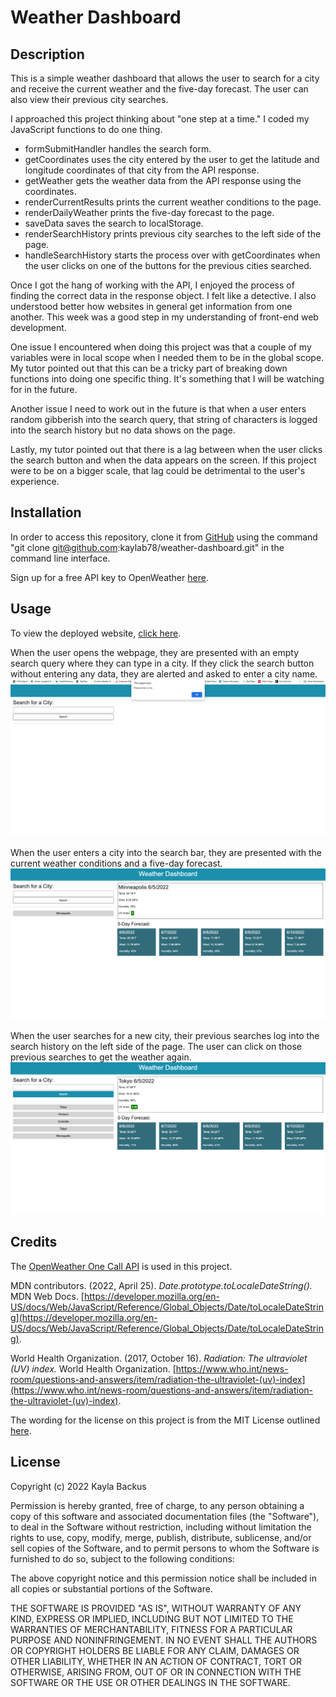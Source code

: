 # Weather Dashboard

## Description
This is a simple weather dashboard that allows the user to search for a city and receive the current weather and the five-day forecast. The user can also view their previous city searches.

I approached this project thinking about "one step at a time." I coded my JavaScript functions to do one thing. 
- formSubmitHandler handles the search form. 
- getCoordinates uses the city entered by the user to get the latitude and longitude coordinates of that city from the API response. 
- getWeather gets the weather data from the API response using the coordinates. 
- renderCurrentResults prints the current weather conditions to the page. 
- renderDailyWeather prints the five-day forecast to the page.
- saveData saves the search to localStorage.
- renderSearchHistory prints previous city searches to the left side of the page.
- handleSearchHistory starts the process over with getCoordinates when the user clicks on one of the buttons for the previous cities searched.

Once I got the hang of working with the API, I enjoyed the process of finding the correct data in the response object. I felt like a detective. I also understood better how websites in general get information from one another. This week was a good step in my understanding of front-end web development.

One issue I encountered when doing this project was that a couple of my variables were in local scope when I needed them to be in the global scope. My tutor pointed out that this can be a tricky part of breaking down functions into doing one specific thing. It's something that I will be watching for in the future. 

Another issue I need to work out in the future is that when a user enters random gibberish into the search query, that string of characters is logged into the search history but no data shows on the page.

Lastly, my tutor pointed out that there is a lag between when the user clicks the search button and when the data appears on the screen. If this project were to be on a bigger scale, that lag could be detrimental to the user's experience. 

## Installation
In order to access this repository, clone it from [GitHub](https://github.com/kaylab78/weather-dashboard) using the command "git clone git@github.com:kaylab78/weather-dashboard.git" in the command line interface.

Sign up for a free API key to OpenWeather [here](https://openweathermap.org/price).

## Usage
To view the deployed website, [click here](https://kaylab78.github.io/weather-dashboard/).

When the user opens the webpage, they are presented with an empty search query where they can type in a city. If they click the search button without entering any data, they are alerted and asked to enter a city name.
![The weather dashboard shows a window alert asking the user to enter a city.](assets/images/screenshot-1.png)

When the user enters a city into the search bar, they are presented with the current weather conditions and a five-day forecast.
![The weather dashboard shows the weather for Minneapolis on the date 6/5/2022. Temperature is 64.18°F. Wind speed is 8.05 miles per hour. Humidity is 78%. UV index is 0. The five-day forecast has the weather for each day in individual boxes below the current weather conditions.](assets/images/screenshot-2.png)

When the user searches for a new city, their previous searches log into the search history on the left side of the page. The user can click on those previous searches to get the weather again.
![The screen shows the weather for Tokyo on 6/5/2022. On the left side of the page are gray buttons that say "Tokyo, Portland, Charlotte, Tokyo, Minneapolis."](assets/images/screenshot-3.png)

## Credits
The [OpenWeather One Call API](https://openweathermap.org/api/one-call-api) is used in this project.

MDN contributors. (2022, April 25). *Date.prototype.toLocaleDateString().* MDN Web Docs. [https://developer.mozilla.org/en-US/docs/Web/JavaScript/Reference/Global_Objects/Date/toLocaleDateString](https://developer.mozilla.org/en-US/docs/Web/JavaScript/Reference/Global_Objects/Date/toLocaleDateString).

World Health Organization. (2017, October 16). *Radiation: The ultraviolet (UV) index.* World Health Organization. [https://www.who.int/news-room/questions-and-answers/item/radiation-the-ultraviolet-(uv)-index](https://www.who.int/news-room/questions-and-answers/item/radiation-the-ultraviolet-(uv)-index).

The wording for the license on this project is from the MIT License outlined [here](https://choosealicense.com/licenses/mit/).

## License
Copyright (c) 2022 Kayla Backus

Permission is hereby granted, free of charge, to any person obtaining a copy of this software and associated documentation files (the "Software"), to deal in the Software without restriction, including without limitation the rights to use, copy, modify, merge, publish, distribute, sublicense, and/or sell copies of the Software, and to permit persons to whom the Software is furnished to do so, subject to the following conditions:

The above copyright notice and this permission notice shall be included in all copies or substantial portions of the Software.

THE SOFTWARE IS PROVIDED "AS IS", WITHOUT WARRANTY OF ANY KIND, EXPRESS OR IMPLIED, INCLUDING BUT NOT LIMITED TO THE WARRANTIES OF MERCHANTABILITY, FITNESS FOR A PARTICULAR PURPOSE AND NONINFRINGEMENT. IN NO EVENT SHALL THE AUTHORS OR COPYRIGHT HOLDERS BE LIABLE FOR ANY CLAIM, DAMAGES OR OTHER LIABILITY, WHETHER IN AN ACTION OF CONTRACT, TORT OR OTHERWISE, ARISING FROM, OUT OF OR IN CONNECTION WITH THE SOFTWARE OR THE USE OR OTHER DEALINGS IN THE SOFTWARE.